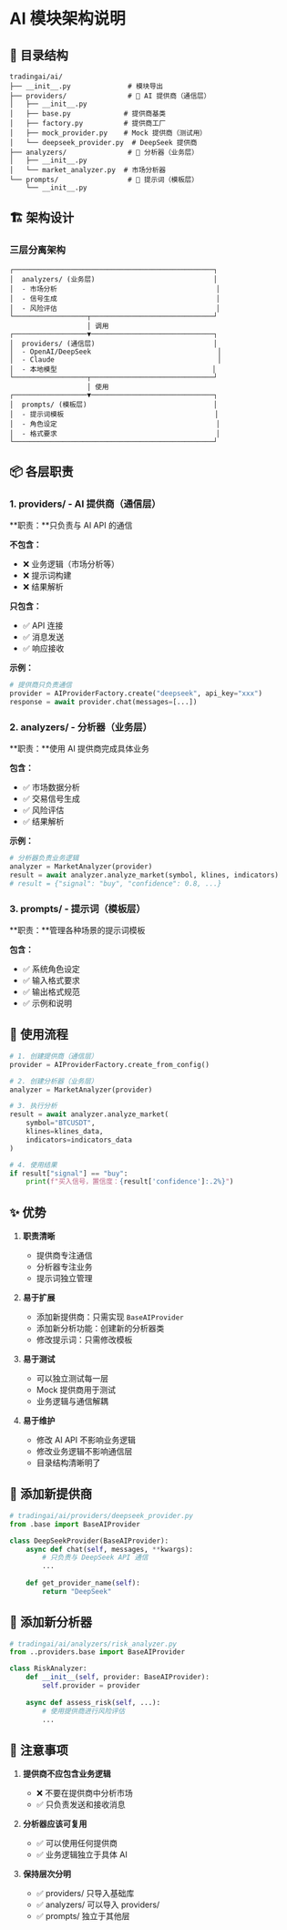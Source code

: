 # AI 模块架构说明

## 📁 目录结构

```
tradingai/ai/
├── __init__.py              # 模块导出
├── providers/               # 🔌 AI 提供商（通信层）
│   ├── __init__.py
│   ├── base.py             # 提供商基类
│   ├── factory.py          # 提供商工厂
│   ├── mock_provider.py    # Mock 提供商（测试用）
│   └── deepseek_provider.py  # DeepSeek 提供商
├── analyzers/               # 🎯 分析器（业务层）
│   ├── __init__.py
│   └── market_analyzer.py  # 市场分析器
└── prompts/                 # 📝 提示词（模板层）
    └── __init__.py
```

## 🏗️ 架构设计

### 三层分离架构

```
┌─────────────────────────────────────────────────┐
│  analyzers/ (业务层)                             │
│  - 市场分析                                       │
│  - 信号生成                                       │
│  - 风险评估                                       │
└──────────────────┬──────────────────────────────┘
                   │ 调用
┌──────────────────▼──────────────────────────────┐
│  providers/ (通信层)                             │
│  - OpenAI/DeepSeek                               │
│  - Claude                                        │
│  - 本地模型                                      │
└──────────────────┬──────────────────────────────┘
                   │ 使用
┌──────────────────▼──────────────────────────────┐
│  prompts/ (模板层)                               │
│  - 提示词模板                                     │
│  - 角色设定                                       │
│  - 格式要求                                       │
└─────────────────────────────────────────────────┘
```

## 📦 各层职责

### 1. providers/ - AI 提供商（通信层）

**职责：**只负责与 AI API 的通信

**不包含：**
- ❌ 业务逻辑（市场分析等）
- ❌ 提示词构建
- ❌ 结果解析

**只包含：**
- ✅ API 连接
- ✅ 消息发送
- ✅ 响应接收

**示例：**
```python
# 提供商只负责通信
provider = AIProviderFactory.create("deepseek", api_key="xxx")
response = await provider.chat(messages=[...])
```

### 2. analyzers/ - 分析器（业务层）

**职责：**使用 AI 提供商完成具体业务

**包含：**
- ✅ 市场数据分析
- ✅ 交易信号生成
- ✅ 风险评估
- ✅ 结果解析

**示例：**
```python
# 分析器负责业务逻辑
analyzer = MarketAnalyzer(provider)
result = await analyzer.analyze_market(symbol, klines, indicators)
# result = {"signal": "buy", "confidence": 0.8, ...}
```

### 3. prompts/ - 提示词（模板层）

**职责：**管理各种场景的提示词模板

**包含：**
- ✅ 系统角色设定
- ✅ 输入格式要求
- ✅ 输出格式规范
- ✅ 示例和说明

## 🔄 使用流程

```python
# 1. 创建提供商（通信层）
provider = AIProviderFactory.create_from_config()

# 2. 创建分析器（业务层）
analyzer = MarketAnalyzer(provider)

# 3. 执行分析
result = await analyzer.analyze_market(
    symbol="BTCUSDT",
    klines=klines_data,
    indicators=indicators_data
)

# 4. 使用结果
if result["signal"] == "buy":
    print(f"买入信号，置信度：{result['confidence']:.2%}")
```

## ✨ 优势

1. **职责清晰**
   - 提供商专注通信
   - 分析器专注业务
   - 提示词独立管理

2. **易于扩展**
   - 添加新提供商：只需实现 `BaseAIProvider`
   - 添加新分析功能：创建新的分析器类
   - 修改提示词：只需修改模板

3. **易于测试**
   - 可以独立测试每一层
   - Mock 提供商用于测试
   - 业务逻辑与通信解耦

4. **易于维护**
   - 修改 AI API 不影响业务逻辑
   - 修改业务逻辑不影响通信层
   - 目录结构清晰明了

## 🚀 添加新提供商

```python
# tradingai/ai/providers/deepseek_provider.py
from .base import BaseAIProvider

class DeepSeekProvider(BaseAIProvider):
    async def chat(self, messages, **kwargs):
        # 只负责与 DeepSeek API 通信
        ...
    
    def get_provider_name(self):
        return "DeepSeek"
```

## 🎯 添加新分析器

```python
# tradingai/ai/analyzers/risk_analyzer.py
from ..providers.base import BaseAIProvider

class RiskAnalyzer:
    def __init__(self, provider: BaseAIProvider):
        self.provider = provider
    
    async def assess_risk(self, ...):
        # 使用提供商进行风险评估
        ...
```

## 📝 注意事项

1. **提供商不应包含业务逻辑**
   - ❌ 不要在提供商中分析市场
   - ✅ 只负责发送和接收消息

2. **分析器应该可复用**
   - ✅ 可以使用任何提供商
   - ✅ 业务逻辑独立于具体 AI

3. **保持层次分明**
   - ✅ providers/ 只导入基础库
   - ✅ analyzers/ 可以导入 providers/
   - ✅ prompts/ 独立于其他层


